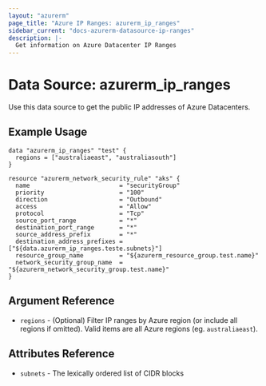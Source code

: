 ```yaml
---
layout: "azurerm"
page_title: "Azure IP Ranges: azurerm_ip_ranges"
sidebar_current: "docs-azurerm-datasource-ip-ranges"
description: |-
  Get information on Azure Datacenter IP Ranges
---
```


# Data Source: azurerm_ip_ranges

Use this data source to get the public IP addresses of Azure Datacenters.

## Example Usage

```hcl
data "azurerm_ip_ranges" "test" {
  regions = ["australiaeast", "australiasouth"]
}

resource "azurerm_network_security_rule" "aks" {
  name                         = "securityGroup"
  priority                     = "100"
  direction                    = "Outbound"
  access                       = "Allow"
  protocol                     = "Tcp"
  source_port_range            = "*"
  destination_port_range       = "*"
  source_address_prefix        = "*"
  destination_address_prefixes = ["${data.azurerm_ip_ranges.teste.subnets}"]
  resource_group_name          = "${azurerm_resource_group.test.name}"
  network_security_group_name  = "${azurerm_network_security_group.test.name}"
}
```

## Argument Reference

* `regions` - (Optional) Filter IP ranges by Azure region (or include all regions if omitted). Valid items are all Azure regions (eg. `australiaeast`).

## Attributes Reference

* `subnets` - The lexically ordered list of CIDR blocks
